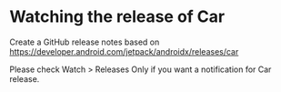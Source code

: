 # Watching the release of Car

Create a GitHub release notes based on https://developer.android.com/jetpack/androidx/releases/car

Please check Watch > Releases Only if you want a notification for Car release.

